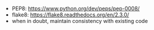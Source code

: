 - PEP8: https://www.python.org/dev/peps/pep-0008/
- flake8: https://flake8.readthedocs.org/en/2.3.0/
- when in doubt, maintain consistency with existing code
